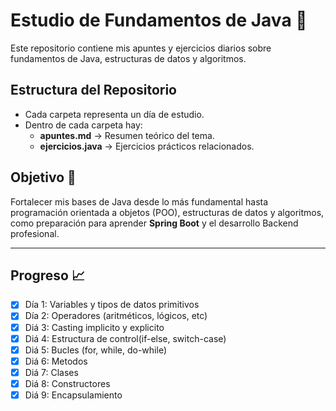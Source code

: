 # Estudio de Fundamentos de Java 🚀

Este repositorio contiene mis apuntes y ejercicios diarios sobre fundamentos de Java, estructuras de datos y algoritmos.

## Estructura del Repositorio
- Cada carpeta representa un día de estudio.
- Dentro de cada carpeta hay:
  - **apuntes.md** → Resumen teórico del tema.
  - **ejercicios.java** → Ejercicios prácticos relacionados.

## Objetivo 🎯
Fortalecer mis bases de Java desde lo más fundamental hasta programación orientada a objetos (POO), estructuras de datos y algoritmos, como preparación para aprender **Spring Boot** y el desarrollo Backend profesional.

---

## Progreso 📈
- [x] Día 1: Variables y tipos de datos primitivos
- [x] Día 2: Operadores (aritméticos, lógicos, etc)
- [x] Diá 3: Casting implicito y explicito
- [x] Diá 4: Estructura de control(if-else, switch-case)
- [x] Diá 5: Bucles (for, while, do-while)
- [x] Diá 6: Metodos
- [x] Diá 7: Clases
- [x] Diá 8: Constructores
- [x] Diá 9: Encapsulamiento